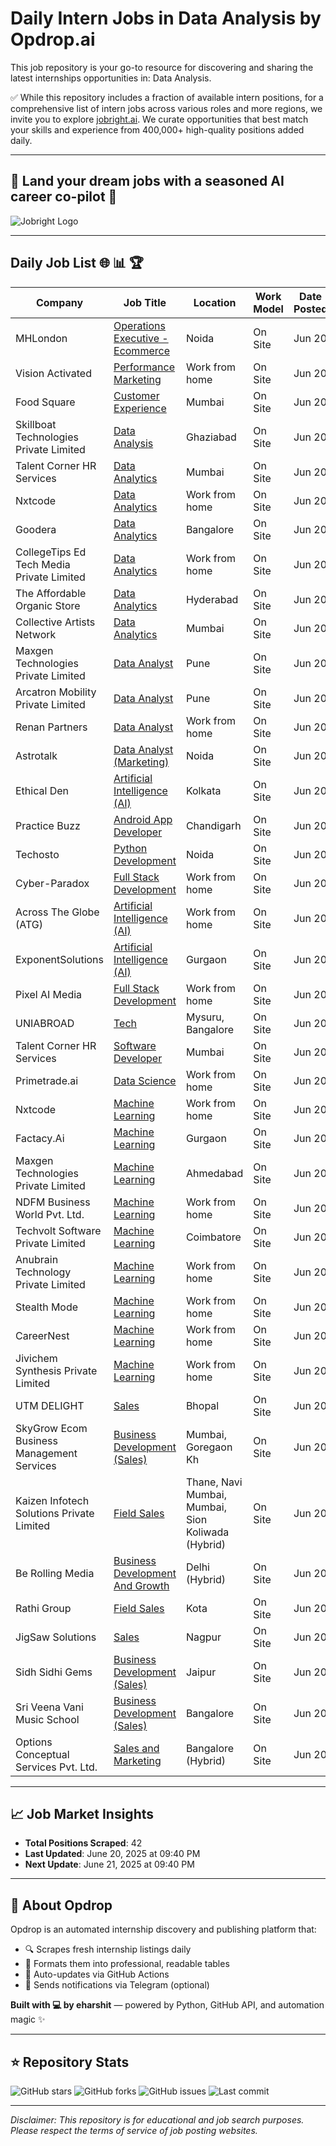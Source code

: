 # Daily Intern Jobs in Data Analysis by Opdrop.ai

This job repository is your go-to resource for discovering and sharing the latest internships opportunities in: Data Analysis.

✅ While this repository includes a fraction of available intern positions, for a comprehensive list of intern jobs across various roles and more regions, we invite you to explore [jobright.ai](https://jobright.ai). We curate opportunities that best match your skills and experience from 400,000+ high-quality positions added daily.

---

## 🎯 Land your dream jobs with a seasoned AI career co-pilot 🎯

![Jobright Logo](https://raw.githubusercontent.com/eharshit/opdrop/main/static/jobright-logo.png)

---

## Daily Job List 🌐 📊 🏆

| Company | Job Title | Location | Work Model | Date Posted |
|---------|-----------|----------|------------|-------------|
| MHLondon | [Operations Executive - Ecommerce](https://internshala.com/internship/detail/operations-executive-ecommerce-internship-in-noida-at-mhlondon1746164334) | Noida | On Site | Jun 20 |
| Vision Activated | [Performance Marketing](https://internshala.com/internship/detail/work-from-home-performance-marketing-internship-at-vision-activated1747818399) | Work from home | On Site | Jun 20 |
| Food Square | [Customer Experience](https://internshala.com/internship/detail/customer-experience-internship-in-mumbai-at-food-square1749283379) | Mumbai | On Site | Jun 20 |
| Skillboat Technologies Private Limited | [Data Analysis](https://internshala.com/internship/detail/data-analytics-internship-in-ghaziabad-at-skillboat-technologies-private-limited1749460799) | Ghaziabad | On Site | Jun 20 |
| Talent Corner HR Services | [Data Analytics](https://internshala.com/internship/detail/data-analytics-internship-in-mumbai-at-talent-corner-hr-services1750404689) | Mumbai | On Site | Jun 20 |
| Nxtcode | [Data Analytics](https://internshala.com/internship/detail/work-from-home-part-time-data-analytics-internship-at-nxtcode1750388955) | Work from home | On Site | Jun 20 |
| Goodera | [Data Analytics](https://internshala.com/internship/detail/data-analytics-internship-in-bangalore-at-goodera1750317932) | Bangalore | On Site | Jun 20 |
| CollegeTips Ed Tech Media Private Limited | [Data Analytics](https://internshala.com/internship/detail/work-from-home-part-time-data-analytics-internship-at-collegetips-ed-tech-media-private-limited1750244470) | Work from home | On Site | Jun 20 |
| The Affordable Organic Store | [Data Analytics](https://internshala.com/internship/detail/data-analytics-internship-in-hyderabad-at-the-affordable-organic-store1750237112) | Hyderabad | On Site | Jun 20 |
| Collective Artists Network | [Data Analytics](https://internshala.com/internship/detail/data-analytics-internship-in-mumbai-at-collective-artists-network1750233415) | Mumbai | On Site | Jun 20 |
| Maxgen Technologies Private Limited | [Data Analyst](https://internshala.com/internship/detail/data-analyst-internship-in-pune-at-maxgen-technologies-private-limited1750042685) | Pune | On Site | Jun 20 |
| Arcatron Mobility Private Limited | [Data Analyst](https://internshala.com/internship/detail/data-analyst-internship-in-pune-at-arcatron-mobility-private-limited1747829800) | Pune | On Site | Jun 20 |
| Renan Partners | [Data Analyst](https://internshala.com/internship/detail/work-from-home-data-analyst-internship-at-renan-partners1747802845) | Work from home | On Site | Jun 20 |
| Astrotalk | [Data Analyst (Marketing)](https://internshala.com/internship/detail/data-analyst-marketing-internship-in-noida-at-astrotalk1748923511) | Noida | On Site | Jun 20 |
| Ethical Den | [Artificial Intelligence (AI)](https://internshala.com/internship/detail/artificial-intelligence-ai-internship-in-kolkata-at-ethical-den1750417335) | Kolkata | On Site | Jun 20 |
| Practice Buzz | [Android App Developer](https://internshala.com/internship/detail/android-app-developer-internship-in-chandigarh-at-practice-buzz1750057483) | Chandigarh | On Site | Jun 20 |
| Techosto | [Python Development](https://internshala.com/internship/detail/python-development-internship-in-noida-at-techosto1750425577) | Noida | On Site | Jun 20 |
| Cyber-Paradox | [Full Stack Development](https://internshala.com/internship/detail/work-from-home-full-stack-development-internship-at-cyber-paradox1750424304) | Work from home | On Site | Jun 20 |
| Across The Globe (ATG) | [Artificial Intelligence (AI)](https://internshala.com/internship/detail/work-from-home-artificial-intelligence-ai-internship-at-across-the-globe-atg1750423883) | Work from home | On Site | Jun 20 |
| ExponentSolutions | [Artificial Intelligence (AI)](https://internshala.com/internship/detail/artificial-intelligence-ai-internship-in-gurgaon-at-exponentsolutions1750408527) | Gurgaon | On Site | Jun 20 |
| Pixel AI Media | [Full Stack Development](https://internshala.com/internship/detail/work-from-home-part-time-full-stack-development-internship-at-pixel-ai-media1750417126) | Work from home | On Site | Jun 20 |
| UNIABROAD | [Tech](https://internshala.com/internship/detail/tech-internship-in-multiple-locations-at-uniabroad1750415184) | Mysuru, Bangalore | On Site | Jun 20 |
| Talent Corner HR Services | [Software Developer](https://internshala.com/internship/detail/software-developer-internship-in-mumbai-at-talent-corner-hr-services1750411971) | Mumbai | On Site | Jun 20 |
| Primetrade.ai | [Data Science](https://internshala.com/internship/detail/work-from-home-data-science-internship-at-primetradeai1750411499) | Work from home | On Site | Jun 20 |
| Nxtcode | [Machine Learning](https://internshala.com/internship/detail/work-from-home-machine-learning-internship-at-nxtcode1750388921) | Work from home | On Site | Jun 20 |
| Factacy.Ai | [Machine Learning](https://internshala.com/internship/detail/machine-learning-internship-in-gurgaon-at-factacyai1750331638) | Gurgaon | On Site | Jun 20 |
| Maxgen Technologies Private Limited | [Machine Learning](https://internshala.com/internship/detail/machine-learning-internship-in-ahmedabad-at-maxgen-technologies-private-limited1749919406) | Ahmedabad | On Site | Jun 20 |
| NDFM Business World Pvt. Ltd. | [Machine Learning](https://internshala.com/internship/detail/work-from-home-machine-learning-internship-at-ndfm-business-world-pvt-ltd1749808940) | Work from home | On Site | Jun 20 |
| Techvolt Software Private Limited | [Machine Learning](https://internshala.com/internship/detail/part-time-machine-learning-internship-in-coimbatore-at-techvolt-software-private-limited1749704170) | Coimbatore | On Site | Jun 20 |
| Anubrain Technology Private Limited | [Machine Learning](https://internshala.com/internship/detail/work-from-home-machine-learning-internship-at-anubrain-technology-private-limited1749559980) | Work from home | On Site | Jun 20 |
| Stealth Mode | [Machine Learning](https://internshala.com/internship/detail/work-from-home-machine-learning-internship-at-stealth-mode1749533239) | Work from home | On Site | Jun 20 |
| CareerNest | [Machine Learning](https://internshala.com/internship/detail/work-from-home-part-time-machine-learning-internship-at-careernest1749270174) | Work from home | On Site | Jun 20 |
| Jivichem Synthesis Private Limited | [Machine Learning](https://internshala.com/internship/detail/work-from-home-part-time-machine-learning-internship-at-jivichem-synthesis-private-limited1749213578) | Work from home | On Site | Jun 20 |
| UTM DELIGHT | [Sales](https://internshala.com/internship/detail/sales-internship-in-bhopal-at-utm-delight1749037411) | Bhopal | On Site | Jun 20 |
| SkyGrow Ecom Business Management Services | [Business Development (Sales)](https://internshala.com/internship/detail/business-development-sales-internship-in-mumbai-at-skygrow-ecom-business-management-services1749124790) | Mumbai, Goregaon Kh | On Site | Jun 20 |
| Kaizen Infotech Solutions Private Limited | [Field Sales](https://internshala.com/internship/detail/field-sales-internship-in-multiple-locations-at-kaizen-infotech-solutions-private-limited1746101279) | Thane, Navi Mumbai, Mumbai, Sion Koliwada                                (Hybrid) | On Site | Jun 20 |
| Be Rolling Media | [Business Development And Growth](https://internshala.com/internship/detail/business-development-and-growth-internship-in-delhi-at-be-rolling-media1748938216) | Delhi                                (Hybrid) | On Site | Jun 20 |
| Rathi Group | [Field Sales](https://internshala.com/internship/detail/field-sales-internship-in-kota-at-shri-rathi-brothers1749874385) | Kota | On Site | Jun 20 |
| JigSaw Solutions | [Sales](https://internshala.com/internship/detail/sales-internship-in-nagpur-at-jigsaw-solutions1748701131) | Nagpur | On Site | Jun 20 |
| Sidh Sidhi Gems | [Business Development (Sales)](https://internshala.com/internship/detail/business-development-sales-internship-in-jaipur-at-sidh-sidhi-gems1748684401) | Jaipur | On Site | Jun 20 |
| Sri Veena Vani Music School | [Business Development (Sales)](https://internshala.com/internship/detail/business-development-sales-internship-in-bangalore-at-sri-veena-vani-music-school1748601039) | Bangalore | On Site | Jun 20 |
| Options Conceptual Services Pvt. Ltd. | [Sales and Marketing](https://internshala.com/internship/detail/work-from-home-part-time-sales-and-marketing-internship-at-options-conceptual-services-pvt-ltd1750163519) | Bangalore                                (Hybrid) | On Site | Jun 20 |


---

## 📈 Job Market Insights

- **Total Positions Scraped**: 42
- **Last Updated**: June 20, 2025 at 09:40 PM
- **Next Update**: June 21, 2025 at 09:40 PM

---

## 🚀 About Opdrop

Opdrop is an automated internship discovery and publishing platform that:
- 🔍 Scrapes fresh internship listings daily
- 📝 Formats them into professional, readable tables  
- 🔄 Auto-updates via GitHub Actions
- 📱 Sends notifications via Telegram (optional)

**Built with 💻 by eharshit** — powered by Python, GitHub API, and automation magic ✨

---

## ⭐ Repository Stats

![GitHub stars](https://img.shields.io/github/stars/eharshit/opdrop?style=social)
![GitHub forks](https://img.shields.io/github/forks/eharshit/opdrop?style=social)
![GitHub issues](https://img.shields.io/github/issues/eharshit/opdrop)
![Last commit](https://img.shields.io/github/last-commit/eharshit/opdrop)

---

*Disclaimer: This repository is for educational and job search purposes. Please respect the terms of service of job posting websites.*
